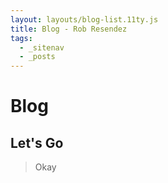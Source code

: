 ```yaml
---
layout: layouts/blog-list.11ty.js
title: Blog - Rob Resendez
tags:
  - _sitenav
  - _posts
---
```


# Blog

## Let's Go

> Okay
